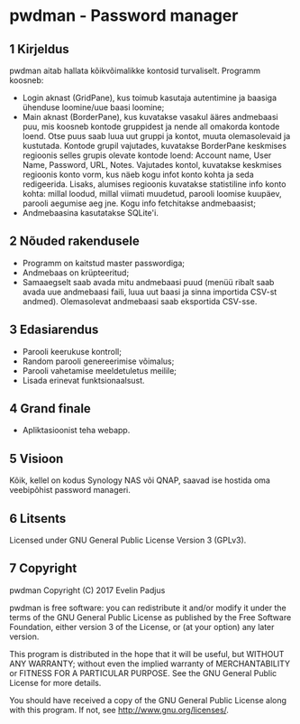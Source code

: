 # pwdman - Password manager

## 1 Kirjeldus
pwdman aitab hallata kõikvõimalikke kontosid turvaliselt. Programm koosneb:
* Login aknast (GridPane), kus toimub kasutaja autentimine ja baasiga ühenduse loomine/uue baasi 
loomine;
* Main aknast (BorderPane), kus kuvatakse vasakul ääres andmebaasi puu, mis koosneb kontode 
gruppidest ja 
nende all omakorda kontode loend. Otse puus saab luua uut gruppi ja kontot, muuta olemasolevaid 
ja kustutada. Kontode grupil vajutades, kuvatakse BorderPane keskmises regioonis selles grupis 
olevate kontode loend: Account name, User Name, Password, URL, Notes. Vajutades kontol, kuvatakse keskmises regioonis konto vorm, 
kus näeb kogu infot konto kohta ja seda redigeerida. Lisaks, alumises regioonis 
kuvatakse statistiline info konto kohta: millal loodud, millal viimati muudetud, parooli loomise 
kuupäev, parooli aegumise aeg jne. Kogu info fetchitakse andmebaasist;
* Andmebaasina kasutatakse SQLite'i.

## 2 Nõuded rakendusele
* Programm on kaitstud master passwordiga;
* Andmebaas on krüpteeritud;
* Samaaegselt saab avada mitu andmebaasi puud (menüü ribalt saab avada uue andmebaasi faili, luua uut baasi ja sinna 
  importida CSV-st andmed). Olemasolevat andmebaasi saab eksportida CSV-sse.

## 3 Edasiarendus
* Parooli keerukuse kontroll;
* Random parooli genereerimise võimalus;
* Parooli vahetamise meeldetuletus meilile;
* Lisada erinevat funktsionaalsust.

## 4 Grand finale
* Apliktasioonist teha webapp.

## 5 Visioon
Kõik, kellel on kodus Synology NAS või QNAP, saavad ise hostida oma veebipõhist password manageri.

## 6 Litsents
Licensed under  GNU General Public License Version 3 (GPLv3).

## 7 Copyright
pwdman Copyright (C) 2017 Evelin Padjus

pwdman is free software: you can redistribute it and/or modify
it under the terms of the GNU General Public License as published by
the Free Software Foundation, either version 3 of the License, or
(at your option) any later version.

This program is distributed in the hope that it will be useful,
but WITHOUT ANY WARRANTY; without even the implied warranty of
MERCHANTABILITY or FITNESS FOR A PARTICULAR PURPOSE.  See the
GNU General Public License for more details.

You should have received a copy of the GNU General Public License
along with this program.  If not, see <http://www.gnu.org/licenses/>.

